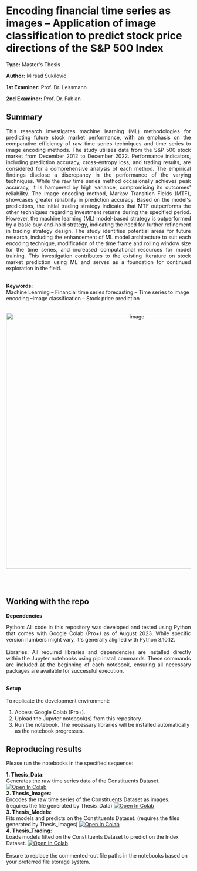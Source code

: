 # Encoding financial time series as images – Application of image classification to predict stock price directions of the S&P 500 Index

**Type:** Master's Thesis

**Author:** Mirsad Sukilovic

**1st Examiner:** Prof. Dr. Lessmann

**2nd Examiner:** Prof. Dr. Fabian

## Summary
<div align="justify">
This research investigates machine learning (ML) methodologies for predicting future stock market performance, with an emphasis on the comparative efficiency of raw time series techniques and time series to image encoding methods. The study utilizes data from the S&P 500 stock market from December 2012 to December 2022. Performance indicators, including prediction accuracy, cross-entropy loss, and trading results, are considered for a comprehensive analysis of each method. The empirical findings disclose a discrepancy in the performance of the varying techniques. While the raw time series method occasionally achieves peak accuracy, it is hampered by high variance, compromising its outcomes' reliability. The image encoding method, Markov Transition Fields (MTF), showcases greater reliability in prediction accuracy. Based on the model's predictions, the initial trading strategy indicates that MTF outperforms the other techniques regarding investment returns during the specified period. However, the machine learning (ML) model-based strategy is outperformed by a basic buy-and-hold strategy, indicating the need for further refinement in trading strategy design. The study identifies potential areas for future research, including the enhancement of ML model architecture to suit each encoding technique, modification of the time frame and rolling window size for the time series, and increased computational resources for model training. This investigation contributes to the existing literature on stock market prediction using ML and serves as a foundation for continued exploration in the field.
</div>
<br>

**Keywords:** <br>Machine Learning – Financial time series forecasting – Time series to image encoding –Image classification – Stock price prediction
<br><br>
<p align="center">
  <img width="698" alt="image" src="https://github.com/sukilovm/Encoding-financial-time-series-as-images/assets/74241476/b99b27b6-81b1-45fd-b82a-de3ef8a4eff0">
</p>
<br><br>

## Working with the repo

**Dependencies**
<div align="justify">
Python: All code in this repository was developed and tested using Python that comes with Google Colab (Pro+) as of August 2023. While specific version numbers might vary, it's generally aligned with Python 3.10.12.
</div>
<br>
<div align="justify">
Libraries: All required libraries and dependencies are installed directly within the Jupyter notebooks using pip install commands. These commands are included at the beginning of each notebook, ensuring all necessary packages are available for successful execution.
</div>
<br>

**Setup** <br><br>
To replicate the development environment:

1. Access Google Colab (Pro+).
2. Upload the Jupyter notebook(s) from this repository.
3. Run the notebook. The necessary libraries will be installed automatically as the notebook progresses.


## Reproducing results

Please run the notebooks in the specified sequence: <br>

**1. Thesis_Data**:<br>Generates the raw time series data of the Constituents Dataset. [![Open In Colab](https://colab.research.google.com/assets/colab-badge.svg)](https://colab.research.google.com/github/sukilovm/Encoding-financial-time-series-as-images/blob/main/Thesis_Data.ipynb)
 <br>
**2. Thesis_Images**:<br> Encodes the raw time series of the Constituents Dataset as images. (requires the file generated by Thesis_Data) [![Open In Colab](https://colab.research.google.com/assets/colab-badge.svg)](https://colab.research.google.com/github/sukilovm/Encoding-financial-time-series-as-images/blob/main/Thesis_Images.ipynb) <br>
**3. Thesis_Models**:<br> Fits models and predicts on the Constituents Dataset. (requires the files generated by Thesis_Images) [![Open In Colab](https://colab.research.google.com/assets/colab-badge.svg)](https://colab.research.google.com/github/sukilovm/Encoding-financial-time-series-as-images/blob/main/Thesis_Models.ipynb)<br>
**4. Thesis_Trading**:<br> Loads models fitted on the Constituents Dataset to predict on the Index Dataset. [![Open In Colab](https://colab.research.google.com/assets/colab-badge.svg)](https://colab.research.google.com/github/sukilovm/Encoding-financial-time-series-as-images/blob/main/Thesis_Trading.ipynb)
<br><br>
Ensure to replace the commented-out file paths in the notebooks based on your preferred file storage system.
 
